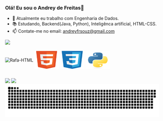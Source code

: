 ### Olá! Eu sou o Andrey de Freitas👋

- 💼 Atualmente eu trabalho com Engenharia de Dados.
- 📚 Estudando, Backend(Java, Python), Inteligênca artificial, HTML-CSS. 
- 📫 Contate-me no email: andreyfrsouz@gmail.com

<a href="https://github.com/Andrey-de-Freitas-Souza">
  <img height="250em"  src="https://github-readme-stats.vercel.app/api/top-langs/?username=Andrey-de-Freitas-Souza&langs_count=4&theme=dark&card_width=500px&locale=pt-br" />
</a>
<div style="display: inline_block"><br> 
  <img align="center" alt="Rafa-HTML" height="60" width="80"src="https://cdn.jsdelivr.net/gh/devicons/devicon@latest/icons/java/java-original-wordmark.svg" />      
  <img align="center" alt="Rafa-HTML" height="60" width="80" src="https://raw.githubusercontent.com/devicons/devicon/master/icons/html5/html5-original.svg">
  <img align="center" alt="Rafa-CSS" height="60" width="80" src="https://raw.githubusercontent.com/devicons/devicon/master/icons/css3/css3-original.svg">
  <img align="center" alt="Rafa-Python" height="60" width="80" src="https://raw.githubusercontent.com/devicons/devicon/master/icons/python/python-original.svg">
</div>

##

<div> 
  <a href="https://www.linkedin.com/in/andrey-de-freitas-souza-91206b26a/" target="_blank"><img src="https://img.shields.io/badge/-LinkedIn-%230077B5?style=for-the-badge&logo=linkedin&logoColor=white" target="_blank"></a>
  <a href = "mailto:andreyfrsouza@gmail.com"><img src="https://img.shields.io/badge/-Gmail-%23333?style=for-the-badge&logo=gmail&logoColor=white" target="_blank"></a>   
</div>

<picture>
  <source media="(prefers-color-scheme: dark)" srcset="https://raw.githubusercontent.com/Andrey-de-Freitas-Souza/Andrey-de-Freitas-Souza/output/github-contribution-grid-snake-dark.svg">
  <source media="(prefers-color-scheme: light)" srcset="https://raw.githubusercontent.com/Andrey-de-Freitas-Souza/Andrey-de-Freitas-Souza/output/github-contribution-grid-snake.svg">
  <img alt="github contribution grid snake animation" src="https://raw.githubusercontent.com/Andrey-de-Freitas-Souza/Andrey-de-Freitas-Souza/output/github-contribution-grid-snake.svg">
</picture>
